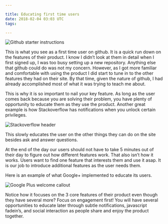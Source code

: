 ```yaml
---

title: Educating first time users
date: 2018-02-04 03:03 UTC
tags: 

---
```


![Github starter instructions](https://lh6.googleusercontent.com/-5D_Gxj2BcVo/TiS_SFGHLTI/AAAAAAAAAYc/BOO3CsN-bKU/s560/githubBlank.gif)

This is what you see as a first time user on github. It is a quick run down on the features of their product. I know I didn’t look at them in detail when I first signed up, I was too busy setting up a new repository. Anything else that github could do was not my concern. However, as I got more familiar and comfortable with using the product I did start to tune in to the other features they had on their site. By that time, given the nature of github, I had already accomplished most of what it was trying to teach me about.

This is why it is so important to nail your key feature. As long as the user comes back because you are solving their problem, you have plenty of opportunity to educate them as they use the product. Another great example is how Stackoverflow has notifications when you unlock certain privileges. 

![Stackoverflow header](https://lh6.googleusercontent.com/-B9v4xZPShBk/TiS9d4oGKUI/AAAAAAAAAYU/kcrdBwbAq8I/s560/sofNotification.gif)

This slowly educates the user on the other things they can do on the site besides ask and answer questions.

At the end of the day our users should not have to take 5 minutes out of their day to figure out how different features work. That also isn’t how it works. Users want to find one feature that interests them and use it asap. It is our job to introduce additional features as the user needs them.

Here is an example of what Google+ implemented to educate its users.

![Google Plus welcome callout](https://lh3.googleusercontent.com/-dS5hjYp_xkQ/TiS__pxbPlI/AAAAAAAAAYk/i_7bGj33FBs/s560/googlePlusWelcome.gif)

Notice how it focuses on the 3 core features of their product even though they have several more? Focus on engagement first! You will have several opportunities to educate later through subtle notifications, javascript fadein’s, and social interaction as people share and enjoy the product together.